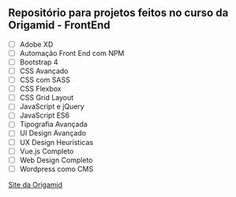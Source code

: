 ## Repositório para projetos feitos no curso da Origamid - FrontEnd

- [ ] Adobe XD
- [ ] Automação Front End com NPM
- [ ] Bootstrap 4
- [ ] CSS Avançado
- [ ] CSS com SASS
- [ ] CSS Flexbox
- [ ] CSS Grid Layout
- [ ] JavaScript e jQuery
- [ ] JavaScript ES6
- [ ] Tipografia Avançada
- [ ] UI Design Avançado
- [ ] UX Design Heurísticas
- [ ] Vue.js Completo
- [ ] Web Design Completo
- [ ] Wordpress como CMS

[Site da Origamid](https://www.origamid.com/)

